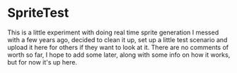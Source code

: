 # SpriteTest
This is a little experiment with doing real time sprite generation I messed with a few years ago, decided to clean it up, set up a little test scenario and upload it here for others if they want to look at it.
There are no comments of worth so far, I hope to add some later, along with some info on how it works, but for now it's up here.
